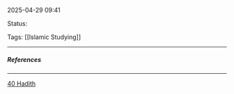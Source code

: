 2025-04-29 09:41

Status:

Tags: [[Islamic Studying]]

---




##### References
----
[40 Hadith](file:///C:/Users/Asus/Downloads/Quran-English-Translation.pdf)


